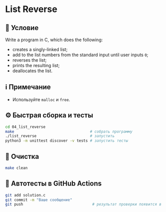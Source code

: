 # List Reverse

## 📝 Условие

Write a program in C, which does the following:
- creates a singly-linked list;
- add to the list numbers from the standard input until user inputs `0`;
- reverses the list;
- prints the resulting list;
- deallocates the list.


## ℹ️ Примечание
- Используйте `malloc` и `free`.

## ⚙️ Быстрая сборка и тесты
```bash
cd 04_list_reverse
make                                  # собрать программу
./list_reverse                        # запустить
python3 -m unittest discover -v tests # запустить тесты
```

## 🧹 Очистка
```bash
make clean
```

## 🚀 Автотесты в GitHub Actions
```bash
git add solution.c
git commit -m "Ваше сообщение"
git push                               # результат проверки появится в Actions ✅
```